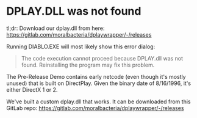 # DPLAY.DLL was not found

tl;dr: Download our dplay.dll from here: https://gitlab.com/moralbacteria/dplaywrapper/-/releases

Running DIABLO.EXE will most likely show this error dialog:

> The code execution cannot proceed because DPLAY.dll was not found. Reinstalling the program may fix this problem. 

The Pre-Release Demo contains early netcode (even though it's mostly unused) that is built on DirectPlay. Given the binary date of 8/16/1996, it's either DirectX 1 or 2.

We've built a custom dplay.dll that works. It can be downloaded from this GitLab repo: https://gitlab.com/moralbacteria/dplaywrapper/-/releases
